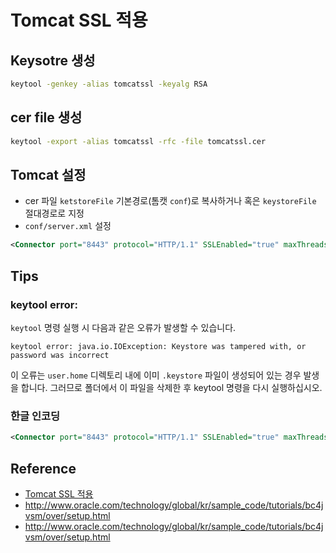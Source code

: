 # Tomcat SSL 적용

## Keysotre 생성

```bash
keytool -genkey -alias tomcatssl -keyalg RSA
```

## cer file 생성

```bash
keytool -export -alias tomcatssl -rfc -file tomcatssl.cer
```

## Tomcat 설정

* cer 파일 `ketstoreFile` 기본경로(톰캣 `conf`)로 복사하거나 혹은  `keystoreFile` 절대경로로 지정
* `conf/server.xml` 설정

```xml
<Connector port="8443" protocol="HTTP/1.1" SSLEnabled="true" maxThreads="150" scheme="https" secure="true" clientAuth="false" sslProtocol="TLS" ketstoreFile="tomcatssl.cer" keystorePass="123qwe" URIEncoding="UTF-8" />
```

## Tips

### keytool error:

`keytool` 명령 실행 시 다음과 같은 오류가 발생할 수 있습니다.

```
keytool error: java.io.IOException: Keystore was tampered with, or password was incorrect
```
이 오류는 `user.home` 디렉토리 내에 이미 `.keystore` 파일이 생성되어 있는 경우 발생을 합니다.
그러므로 폴더에서 이 파일을 삭제한 후 keytool 명령을 다시 실행하십시오.

### 한글 인코딩

```xml
<Connector port="8443" protocol="HTTP/1.1" SSLEnabled="true" maxThreads="150" scheme="https" secure="true" clientAuth="false" sslProtocol="TLS" ketstoreFile="tomcatssl.cer" keystorePass="123qwe" URIEncoding="UTF-8" />
```

## Reference

* [Tomcat SSL 적용](http://ujfish-project.tistory.com/11)
* http://www.oracle.com/technology/global/kr/sample_code/tutorials/bc4jvsm/over/setup.html
* http://www.oracle.com/technology/global/kr/sample_code/tutorials/bc4jvsm/over/setup.html